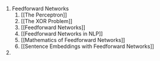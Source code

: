 
1. Feedforward Networks
	1. [[The Perceptron]]
	2. [[The XOR Problem]]
	3. [[Feedforward Networks]]
	4. [[Feedforward Networks in NLP]]
	5. [[Mathematics of Feedforward Networks]]
	6. [[Sentence Embeddings with Feedforward Networks]]
2. 